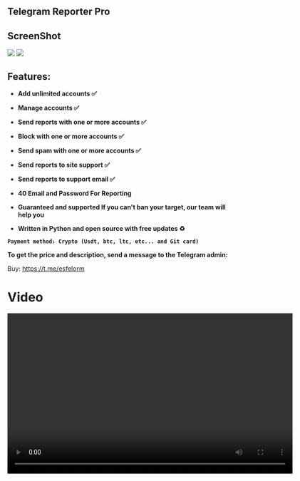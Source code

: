 ## Telegram Reporter Pro


## ScreenShot

<img src="https://github.com/user-attachments/assets/e6df5094-ce33-4a08-9835-d6b4b4c598b5">

<img src="https://github.com/user-attachments/assets/3091e9ab-26b4-4fb7-87d8-dbc0905e9913">

<b>

## Features: 

- Add unlimited accounts ✅

- Manage accounts ✅

- Send reports with one or more accounts ✅

- Block with one or more accounts ✅

- Send spam with one or more accounts ✅

- Send reports to site support ✅

- Send reports to support email ✅

- 40 Email and Password For Reporting 

- Guaranteed and supported If you can't ban your target, our team will help you

- Written in Python and open source with free updates ♻️

`Payment method: Crypto (Usdt, btc, ltc, etc... and Git card)`

To get the price and description, send a message to the Telegram admin:

</b>

Buy: https://t.me/esfelorm


# Video

<video width="640" height="360" controls>
    <source src="https://github-production-user-asset-6210df.s3.amazonaws.com/191456490/4JUdGzvrMFDWrUUwY3toJATSeNwjn54LkCnKBPRzDuhzi5vSepHfUckJNxRL2gjkNrSqtCoRUrEDAgRwsQvVCjZbRyFTLRNyDmT1a1boZVAKIAVCODYLSA53PQK4ZA%2F20250404%2Fus-east-1%2Fs3%2Faws4_request&X-Amz-Date=20250404T155929Z&X-Amz-Expires=300&X-Amz-Signature=9f4dce44cea705f7f87a15f30f246b262b3319989246aee6bfaa4f0a93aa97af&X-Amz-SignedHeaders=host" type="video/mp4">
    Your browser does not support the video tag.
</video>
